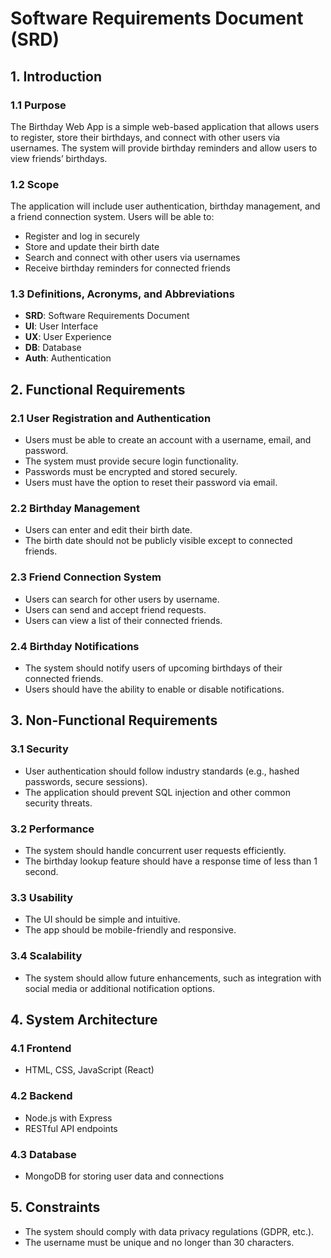 # Software Requirements Document (SRD)

## 1. Introduction
### 1.1 Purpose
The Birthday Web App is a simple web-based application that allows users to register, store their birthdays, and connect with other users via usernames. The system will provide birthday reminders and allow users to view friends’ birthdays.

### 1.2 Scope
The application will include user authentication, birthday management, and a friend connection system. Users will be able to:
- Register and log in securely
- Store and update their birth date
- Search and connect with other users via usernames
- Receive birthday reminders for connected friends

### 1.3 Definitions, Acronyms, and Abbreviations
- **SRD**: Software Requirements Document
- **UI**: User Interface
- **UX**: User Experience
- **DB**: Database
- **Auth**: Authentication

## 2. Functional Requirements
### 2.1 User Registration and Authentication
- Users must be able to create an account with a username, email, and password.
- The system must provide secure login functionality.
- Passwords must be encrypted and stored securely.
- Users must have the option to reset their password via email.

### 2.2 Birthday Management
- Users can enter and edit their birth date.
- The birth date should not be publicly visible except to connected friends.

### 2.3 Friend Connection System
- Users can search for other users by username.
- Users can send and accept friend requests.
- Users can view a list of their connected friends.

### 2.4 Birthday Notifications
- The system should notify users of upcoming birthdays of their connected friends.
- Users should have the ability to enable or disable notifications.

## 3. Non-Functional Requirements
### 3.1 Security
- User authentication should follow industry standards (e.g., hashed passwords, secure sessions).
- The application should prevent SQL injection and other common security threats.

### 3.2 Performance
- The system should handle concurrent user requests efficiently.
- The birthday lookup feature should have a response time of less than 1 second.

### 3.3 Usability
- The UI should be simple and intuitive.
- The app should be mobile-friendly and responsive.

### 3.4 Scalability
- The system should allow future enhancements, such as integration with social media or additional notification options.

## 4. System Architecture
### 4.1 Frontend
- HTML, CSS, JavaScript (React)

### 4.2 Backend
- Node.js with Express
- RESTful API endpoints

### 4.3 Database
- MongoDB for storing user data and connections

## 5. Constraints
- The system should comply with data privacy regulations (GDPR, etc.).
- The username must be unique and no longer than 30 characters.
